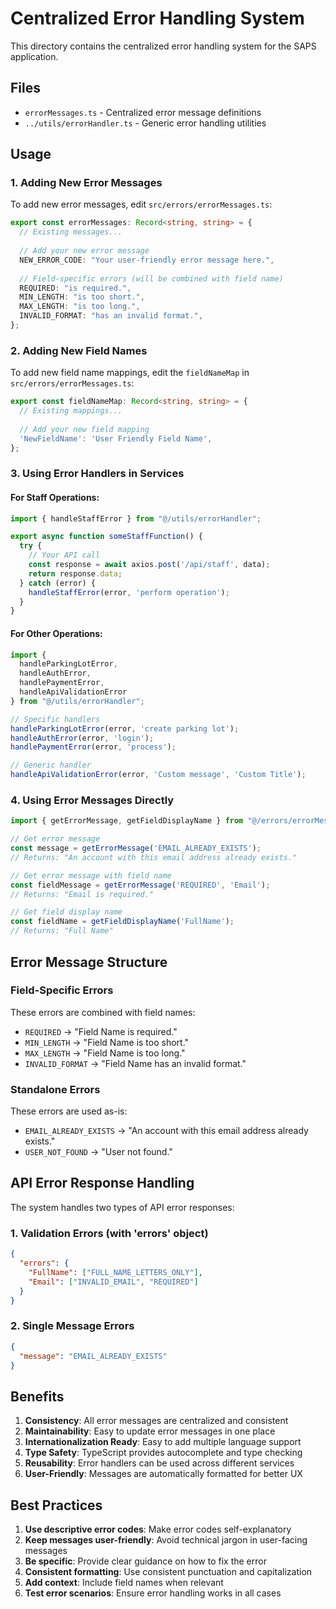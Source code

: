 # Centralized Error Handling System

This directory contains the centralized error handling system for the SAPS application.

## Files

- `errorMessages.ts` - Centralized error message definitions
- `../utils/errorHandler.ts` - Generic error handling utilities

## Usage

### 1. Adding New Error Messages

To add new error messages, edit `src/errors/errorMessages.ts`:

```typescript
export const errorMessages: Record<string, string> = {
  // Existing messages...
  
  // Add your new error message
  NEW_ERROR_CODE: "Your user-friendly error message here.",
  
  // Field-specific errors (will be combined with field name)
  REQUIRED: "is required.",
  MIN_LENGTH: "is too short.",
  MAX_LENGTH: "is too long.",
  INVALID_FORMAT: "has an invalid format.",
};
```

### 2. Adding New Field Names

To add new field name mappings, edit the `fieldNameMap` in `src/errors/errorMessages.ts`:

```typescript
export const fieldNameMap: Record<string, string> = {
  // Existing mappings...
  
  // Add your new field mapping
  'NewFieldName': 'User Friendly Field Name',
};
```

### 3. Using Error Handlers in Services

#### For Staff Operations:
```typescript
import { handleStaffError } from "@/utils/errorHandler";

export async function someStaffFunction() {
  try {
    // Your API call
    const response = await axios.post('/api/staff', data);
    return response.data;
  } catch (error) {
    handleStaffError(error, 'perform operation');
  }
}
```

#### For Other Operations:
```typescript
import { 
  handleParkingLotError, 
  handleAuthError, 
  handlePaymentError,
  handleApiValidationError 
} from "@/utils/errorHandler";

// Specific handlers
handleParkingLotError(error, 'create parking lot');
handleAuthError(error, 'login');
handlePaymentError(error, 'process');

// Generic handler
handleApiValidationError(error, 'Custom message', 'Custom Title');
```

### 4. Using Error Messages Directly

```typescript
import { getErrorMessage, getFieldDisplayName } from "@/errors/errorMessages";

// Get error message
const message = getErrorMessage('EMAIL_ALREADY_EXISTS');
// Returns: "An account with this email address already exists."

// Get error message with field name
const fieldMessage = getErrorMessage('REQUIRED', 'Email');
// Returns: "Email is required."

// Get field display name
const fieldName = getFieldDisplayName('FullName');
// Returns: "Full Name"
```

## Error Message Structure

### Field-Specific Errors
These errors are combined with field names:
- `REQUIRED` → "Field Name is required."
- `MIN_LENGTH` → "Field Name is too short."
- `MAX_LENGTH` → "Field Name is too long."
- `INVALID_FORMAT` → "Field Name has an invalid format."

### Standalone Errors
These errors are used as-is:
- `EMAIL_ALREADY_EXISTS` → "An account with this email address already exists."
- `USER_NOT_FOUND` → "User not found."

## API Error Response Handling

The system handles two types of API error responses:

### 1. Validation Errors (with 'errors' object)
```json
{
  "errors": {
    "FullName": ["FULL_NAME_LETTERS_ONLY"],
    "Email": ["INVALID_EMAIL", "REQUIRED"]
  }
}
```

### 2. Single Message Errors
```json
{
  "message": "EMAIL_ALREADY_EXISTS"
}
```

## Benefits

1. **Consistency**: All error messages are centralized and consistent
2. **Maintainability**: Easy to update error messages in one place
3. **Internationalization Ready**: Easy to add multiple language support
4. **Type Safety**: TypeScript provides autocomplete and type checking
5. **Reusability**: Error handlers can be used across different services
6. **User-Friendly**: Messages are automatically formatted for better UX

## Best Practices

1. **Use descriptive error codes**: Make error codes self-explanatory
2. **Keep messages user-friendly**: Avoid technical jargon in user-facing messages
3. **Be specific**: Provide clear guidance on how to fix the error
4. **Consistent formatting**: Use consistent punctuation and capitalization
5. **Add context**: Include field names when relevant
6. **Test error scenarios**: Ensure error handling works in all cases
